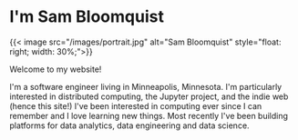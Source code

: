 # I'm Sam Bloomquist

{{< image src="/images/portrait.jpg" alt="Sam Bloomquist" style="float: right; width: 30%;">}}

Welcome to my website! 


I'm a software engineer living in Minneapolis, Minnesota. I'm particularly interested in distributed computing, the Jupyter project, and the indie web (hence this site!) I've been interested in computing ever since I can remember and I love learning new things. Most recently I've been building platforms for data analytics, data engineering and data science.